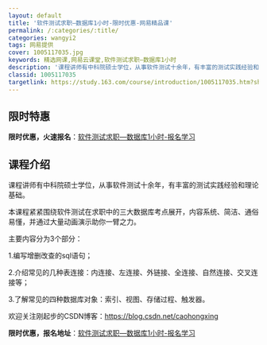 ```yaml
---
layout: default
title: '软件测试求职—数据库1小时-限时优惠-网易精品课'
permalink: /:categories/:title/
categories: wangyi2
tags: 网易提供
cover: 1005117035.jpg
keywords: 精选网课,网易云课堂,软件测试求职—数据库1小时
description: '课程讲师有中科院硕士学位，从事软件测试十余年，有丰富的测试实践经验和理论基础。本课程紧紧围绕软件测试在求职中的三大数据库'
classid: 1005117035
targetlink: https://study.163.com/course/introduction/1005117035.htm?share=1&shareId=1025206652&utm_campaign=share&utm_medium=iphoneShare&utm_source=&utm_u=1025206652
---
```


## 限时特惠

**限时优惠，火速报名**：[软件测试求职—数据库1小时-报名学习](https://study.163.com/course/introduction/1005117035.htm?share=1&shareId=1025206652&utm_campaign=share&utm_medium=iphoneShare&utm_source=&utm_u=1025206652)

## 课程介绍

课程讲师有中科院硕士学位，从事软件测试十余年，有丰富的测试实践经验和理论基础。

本课程紧紧围绕软件测试在求职中的三大数据库考点展开，内容系统、简洁、通俗易懂，并通过大量动画演示助你一臂之力。



主要内容分为3个部分：

1.编写增删改查的sql语句；

2.介绍常见的几种表连接：内连接、左连接、外链接、全连接、自然连接、交叉连接等；

3.了解常见的四种数据库对象：索引、视图、存储过程、触发器。



欢迎关注刚起步的CSDN博客：https://blog.csdn.net/caohongxing

**限时优惠，报名地址**：[软件测试求职—数据库1小时-报名学习](https://study.163.com/course/introduction/1005117035.htm?share=1&shareId=1025206652&utm_campaign=share&utm_medium=iphoneShare&utm_source=&utm_u=1025206652)

